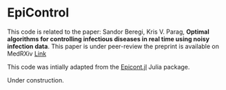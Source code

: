 # EpiControl

This code is related to the paper: 
Sandor Beregi, Kris V. Parag, **Optimal algorithms for controlling infectious diseases in real time using noisy infection data**. 
This paper is under peer-review the preprint is available on MedRXiv [Link](https://www.medrxiv.org/content/10.1101/2024.05.24.24307878v1)

This code was intially adapted from the [Epicont.jl]([src/EpiCont.jl](https://github.com/sandorberegi/Epidemic-control-with-noisy-real-time-data)) Julia package.

Under construction.
